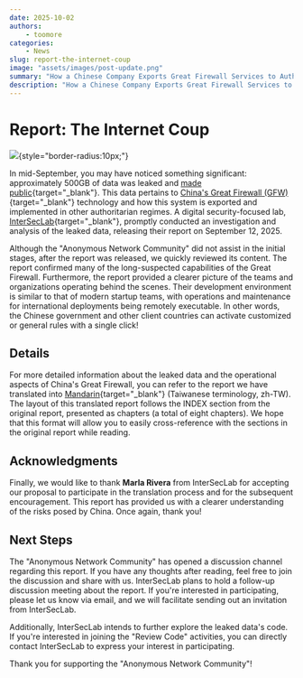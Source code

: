 ```yaml
---
date: 2025-10-02
authors:
    - toomore
categories:
    - News
slug: report-the-internet-coup
image: "assets/images/post-update.png"
summary: "How a Chinese Company Exports Great Firewall Services to Authoritarian Regimes "
description: "How a Chinese Company Exports Great Firewall Services to Authoritarian Regimes "
---
```


# Report: The Internet Coup

![](https://assets.anoni.net/the-internet-coup/The-Internet-Coup-InterSecLab-2048x986.png){style="border-radius:10px;"}

In mid-September, you may have noticed something significant: approximately 500GB of data was leaked and [made public](https://gfw.report/blog/geedge_and_mesa_leak/en/){target="_blank"}. This data pertains to [China's Great Firewall (GFW)](https://en.wikipedia.org/wiki/Great_Firewall){target="_blank"} technology and how this system is exported and implemented in other authoritarian regimes. A digital security-focused lab, [InterSecLab](https://interseclab.org/){target="_blank"}, promptly conducted an investigation and analysis of the leaked data, releasing their report on September 12, 2025.

Although the "Anonymous Network Community" did not assist in the initial stages, after the report was released, we quickly reviewed its content. The report confirmed many of the long-suspected capabilities of the Great Firewall. Furthermore, the report provided a clearer picture of the teams and organizations operating behind the scenes. Their development environment is similar to that of modern startup teams, with operations and maintenance for international deployments being remotely executable. In other words, the Chinese government and other client countries can activate customized or general rules with a single click!

<!-- more -->

## Details

For more detailed information about the leaked data and the operational aspects of China's Great Firewall, you can refer to the report we have translated into [Mandarin](https://anoni.net/docs/report/interseclab-the-internet-coup/){target="_blank"} (Taiwanese terminology, zh-TW). The layout of this translated report follows the INDEX section from the original report, presented as chapters (a total of eight chapters). We hope that this format will allow you to easily cross-reference with the sections in the original report while reading.

## Acknowledgments

Finally, we would like to thank **Marla Rivera** from InterSecLab for accepting our proposal to participate in the translation process and for the subsequent encouragement. This report has provided us with a clearer understanding of the risks posed by China. Once again, thank you!

## Next Steps

The "Anonymous Network Community" has opened a discussion channel regarding this report. If you have any thoughts after reading, feel free to join the discussion and share with us. InterSecLab plans to hold a follow-up discussion meeting about the report. If you're interested in participating, please let us know via email, and we will facilitate sending out an invitation from InterSecLab.

Additionally, InterSecLab intends to further explore the leaked data's code. If you're interested in joining the "Review Code" activities, you can directly contact InterSecLab to express your interest in participating.

Thank you for supporting the "Anonymous Network Community"!
